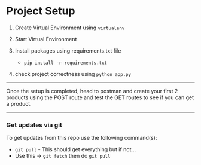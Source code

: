 # Project Setup

1. Create Virtual Environment using `virtualenv`
2. Start Virtual Environment
3. Install packages using requirements.txt file
    - `pip install -r requirements.txt`

4. check project correctness using `python app.py`

---

Once the setup is completed, head to postman and create your first 2 products using the POST route and test the GET routes to see if you can get a product.

--- 
### Get updates via git

To get updates from this repo use the following command(s):
- `git pull` - This should get everything but if not...
- Use this -> `git fetch` then do `git pull`
